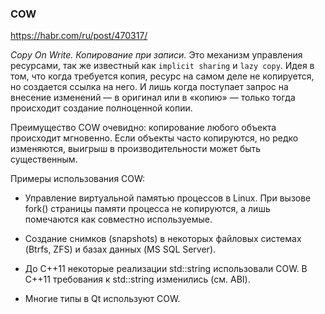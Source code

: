 ### COW

https://habr.com/ru/post/470317/

*Copy On Write. Копирование при записи.* Это механизм управления ресурсами, так же известный как `implicit sharing` и `lazy copy`. Идея в том, что когда требуется копия, ресурс на самом деле не копируется, но создается ссылка на него. И лишь когда поступает запрос на внесение изменений — в оригинал или в «копию» — только тогда происходит создание полноценной копии.

Преимущество COW очевидно: копирование любого объекта происходит мгновенно. Если объекты часто копируются, но редко изменяются, выигрыш в производительности может быть существенным.

Примеры использования COW:

* Управление виртуальной памятью процессов в Linux. При вызове fork() страницы памяти процесса не копируются, а лишь помечаются как совместно используемые.

* Создание снимков (snapshots) в некоторых файловых системах (Btrfs, ZFS) и базах данных (MS SQL Server).

* До С++11 некоторые реализации std::string использовали COW. В C++11 требования к std::string изменились (см. ABI).

* Многие типы в Qt используют COW.
